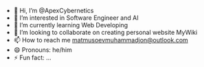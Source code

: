 - 👋 Hi, I’m @ApexCybernetics
- 👀 I’m interested in Software Engineer and AI
- 🌱 I’m currently learning Web Developing
- 💞️ I’m looking to collaborate on creating personal website MyWiki
- 📫 How to reach me matmusoevmuhammadjon@outlook.com
- 😄 Pronouns: he/him
- ⚡ Fun fact: ...

<!---
ApexCybernetics/ApexCybernetics is a ✨ special ✨ repository because its `README.md` (this file) appears on your GitHub profile.
You can click the Preview link to take a look at your changes.
--->
